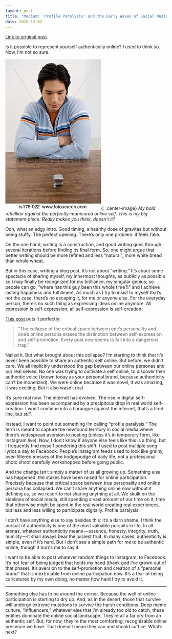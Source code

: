 ```yaml
---
layout: post
title: "Medium: 'Profile Paralysis' and the Early Waves of Social Media Abandonment"
date: 2018-12-02
---
```


[Link to original post](https://medium.com/@paul.n.gregg/profile-paralysis-and-the-early-waves-of-social-media-abandonment-3d418362fe2d).

Is it possible to represent yourself authentically online? I used to think so. Now, I’m not so sure.

!["tech-stock-photo"](/img/profile.png){: .center-image}
*My bold rebellion against the perfectly-manicured online self. This is my big statement piece. Really makes you think, doesn’t it?*

Ooh, what an edgy intro. Good timing, a healthy dose of gravitas but without being stuffy. The perfect opening. There’s only one problem: it feels fake.

On the one hand, writing is a construction, and good writing goes through several iterations before finding its final form. So, one might argue that better writing should be more refined and less “natural”, more white bread than whole wheat.

But in this case, writing a blog post, it’s not about “writing.” It’s about some spectacle of sharing myself, my innermost thoughts, as publicly as possible so I may finally be recognized for my brilliance, my singular genius; so people can go, “where has this guy been this whole time?!” and I achieve lasting happiness and fulfillment. As much as I try to insist to myself that’s not the case, there’s no escaping it, for me or anyone else. For the everyday person, there’s no such thing as expressing ideas online anymore. All expression is self-expression; all self-expression is self-creation.

[This post](https://www.theparisreview.org/blog/2018/11/27/toward-a-more-radical-selfie/) puts it perfectly:

> “The collapse of the critical space between one’s personality and one’s online persona erases the distinction between self-expression and self-promotion. Every post now seems to fall into a dangerous trap.”

Nailed it. But what brought about this collapse? I’m starting to think that it’s never been possible to share an authentic self online. But before, we didn’t care. We all implicitly understood the gap between our online personas and our real selves. No one was trying to cultivate a self online, to discover their authentic voice (known today as your personal brand, because authenticity can’t be monetized). We were online because it was novel, it was amazing, it was exciting. But it also wasn’t real.

It’s sure real now. The internet has evolved. The rise in digital self-expression has been accompanied by a precipitous drop in real world self-creation. I won’t continue into a harangue against the internet, that’s a tired line, but *still*.

Instead, I want to point out something I’m calling “profile paralysis.” The term is meant to capture the newfound territory in social media where there’s widespread aversion to posting (unless it’s in temporary form, like Instagram live). Now, I don’t know if anyone else feels like this is a thing, but I frequently find myself pondering this shift. I used to post multiple song lyrics a day to Facebook. People’s Instagram feeds used to look like grainy, over-filtered messes of the hodgepodge of daily life, not a professional photo shoot carefully workshopped before going public.

And the change isn’t simply a matter of us all growing up. Something else has happened: the stakes have been raised for online participation. Precisely because that critical space between true personality and online persona has collapsed. We can’t share anything online now without it defining us, so we resort to not sharing anything at all. We skulk on the sidelines of social media, still spending a vast amount of our time on it, time that otherwise might be spent in the real world creating real experiences, but less and less willing to participate digitally. Profile paralysis.

I don’t have anything else to say besides this: it’s a darn shame. I think the pursuit of authenticity is one of the most valuable pursuits in life. In all arenas, whatever authenticity means — essence, honesty, integrity, truth, humility — it shall always bear the juiciest fruit. In many cases, authenticity is simple, even if it’s hard. But I don’t see a simple path for me to be authentic online, though it burns me to say it.

I want to be able to post whatever random things to Instagram, to Facebook. It’s not fear of being judged that holds my hand (thank god I’ve grown out of that phase). It’s aversion to the self-promotion and creation of a “personal brand” that is inextricable from online participation now. It’s a fear of being caricatured by my own doing, no matter how hard I try to avoid it.

***

Something else has to be around the corner. Because the well of online participation is starting to dry up. And, as in the desert, those that survive will undergo extreme mutations to survive the harsh conditions. Deep meme culture, “influencers,” whatever else that I’m already too old to catch, these entities dominate the online social landscape. They’re all a far cry from an authentic self. But, for now, they’re the most comforting, recognizable online presence we have. That doesn’t mean they can and should suffice. What’s next?